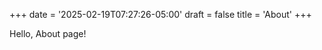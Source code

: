 +++
date = '2025-02-19T07:27:26-05:00'
draft = false
title = 'About'
+++

<link rel="stylesheet" href="blogpost.css">

Hello, About page!
